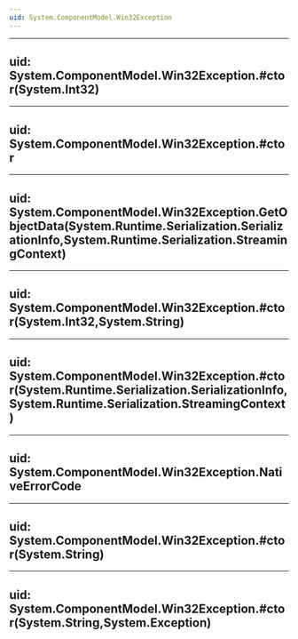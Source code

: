 ```yaml
---
uid: System.ComponentModel.Win32Exception
---
```


---
uid: System.ComponentModel.Win32Exception.#ctor(System.Int32)
---

---
uid: System.ComponentModel.Win32Exception.#ctor
---

---
uid: System.ComponentModel.Win32Exception.GetObjectData(System.Runtime.Serialization.SerializationInfo,System.Runtime.Serialization.StreamingContext)
---

---
uid: System.ComponentModel.Win32Exception.#ctor(System.Int32,System.String)
---

---
uid: System.ComponentModel.Win32Exception.#ctor(System.Runtime.Serialization.SerializationInfo,System.Runtime.Serialization.StreamingContext)
---

---
uid: System.ComponentModel.Win32Exception.NativeErrorCode
---

---
uid: System.ComponentModel.Win32Exception.#ctor(System.String)
---

---
uid: System.ComponentModel.Win32Exception.#ctor(System.String,System.Exception)
---
